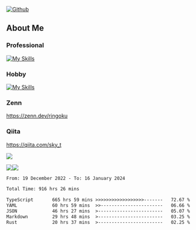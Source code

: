 [![Github](https://img.shields.io/github/followers/skyt-a?label=Follow&style=social)](https://github.com/skyt-a)

## About Me
### Professional
[![My Skills](https://skillicons.dev/icons?i=react,ts,js,nodejs,java,graphql,firebase,githubactions&theme=light)](https://skillicons.dev)
### Hobby
[![My Skills](https://skillicons.dev/icons?i=unity,rust,py&theme=light)](https://skillicons.dev)

### Zenn
https://zenn.dev/ringoku
### Qiita
https://qiita.com/sky_t


![](https://github-profile-summary-cards.vercel.app/api/cards/profile-details?username=skyt-a&theme=default)

![](https://github-profile-summary-cards.vercel.app/api/cards/repos-per-language?username=skyt-a&theme=default)![](https://github-profile-summary-cards.vercel.app/api/cards/stats?username=RinGoku&theme=default)

<!--START_SECTION:waka-->

```txt
From: 19 December 2022 - To: 16 January 2024

Total Time: 916 hrs 26 mins

TypeScript       665 hrs 59 mins >>>>>>>>>>>>>>>>>>-------   72.67 %
YAML             60 hrs 59 mins  >>-----------------------   06.66 %
JSON             46 hrs 27 mins  >------------------------   05.07 %
Markdown         29 hrs 48 mins  >------------------------   03.25 %
Rust             20 hrs 37 mins  >------------------------   02.25 %
```

<!--END_SECTION:waka-->
